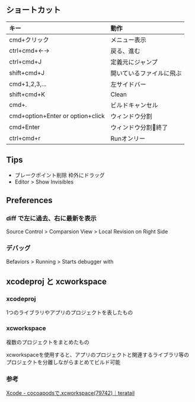 ## ショートカット
| キー | 動作 |
|:--|:--|
| cmd+クリック | メニュー表示 |
| ctrl+cmd+←→ | 戻る、進む |
| ctrl+cmd+J | 定義元にジャンプ |
| shift+cmd+J | 開いているファイルに飛ぶ |
| cmd+1,2,3,... | 左サイドバー |
| shift+cmd+K | Clean |
| cmd+. | ビルドキャンセル |
| cmd+option+Enter or option+click | ウィンドウ分割 |
| cmd+Enter | ウィンドウ分割終了 |
| ctrl+cmd+r | Runオンリー |


## Tips
- ブレークポイント削除 枠外にドラッグ
- Editor > Show Invisibles


## Preferences
### diff で左に過去、右に最新を表示
Source Control > Comparsion View > Local Revision on Right Side

### デバッグ
Befaviors > Running > Starts debugger with


## xcodeproj と xcworkspace
### xcodeproj
1つのライブラリやアプリのプロジェクトを表したもの

### xcworkspace
複数のプロジェクトをまとめたもの

xcworkspaceを使用すると、アプリのプロジェクトと関連するライブラリ等のプロジェクトを分離しながらまとめてビルド可能

### 参考
[Xcode - cocoapodsで.xcworkspace(79742)｜teratail](https://teratail.com/questions/79742)
